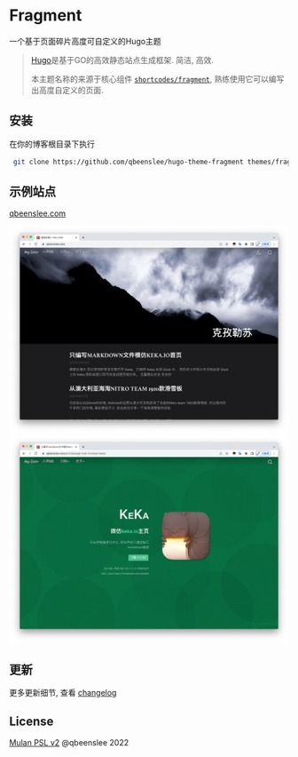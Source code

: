 # Fragment

一个基于页面碎片高度可自定义的Hugo主题


>  [ Hugo](https://gohugo.io)是基于GO的高效静态站点生成框架. 简洁, 高效.
>
>  本主题名称的来源于核心组件 [`shortcodes/fragment`](shortcodes/fragment.md), 熟练使用它可以编写出高度自定义的页面.
>
## 安装

在你的博客根目录下执行

``` sh
 git clone https://github.com/qbeenslee/hugo-theme-fragment themes/fragment
```

## 示例站点

[qbeenslee.com](https://qbeenslee.com)

<img src="https://raw.githubusercontent.com/qbeenslee/CDN/master/screenshot/2022/04-27/050638ecb-qbeenslee.homepage.png">
<img src="https://raw.githubusercontent.com/qbeenslee/CDN/master/screenshot/2022/04-27/050657c07-qbeenslee-article.png">


## 更新

更多更新细节, 查看 [changelog](CHANGELOG.md)

## License

[Mulan PSL v2](http://license.coscl.org.cn/MulanPSL2/index.html) @qbeenslee 2022
